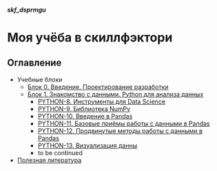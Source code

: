 ##### skf_dsprmgu
# Моя учёба в скиллфэктори

## Оглавление
- Учебные блоки
  - [Блок 0. Введение. Проектирование разработки](./Блок&#32;0.&#32;Введение.&#32;Проектирование&#32;разработки)
  - [Блок 1. Знакомство с данными. Python для анализа данных](./Блок&#32;1.&#32;Знакомство&#32;с&#32;данными.&#32;Python&#32;для&#32;анализа&#32;данных)
    - [PYTHON-8. Инструменты для Data Science](<Блок 1. Знакомство с данными. Python для анализа данных/PYTHON-8. Инструменты для Data Science>)
    - [PYTHON-9. Библиотека NumPy](<Блок 1. Знакомство с данными. Python для анализа данных/PYTHON-9. Библиотека NumPy>)
    - [PYTHON-10. Введение в Pandas](<Блок 1. Знакомство с данными. Python для анализа данных/PYTHON-10. Введение в Pandas>)
    - [PYTHON-11. Базовые приёмы работы с данными в Pandas](<Блок 1. Знакомство с данными. Python для анализа данных/PYTHON-11. Базовые приёмы работы с данными в Pandas>)
    - [PYTHON-12. Продвинутые методы работы с данными в Pandas](<Блок 1. Знакомство с данными. Python для анализа данных/PYTHON-12. Продвинутые методы работы с данными в Pandas>)
    - [PYTHON-13. Визуализация данны](<Блок 1. Знакомство с данными. Python для анализа данных/PYTHON-13. Визуализация данных>)
    - to be continued
- [Полезная литература](./Литература)





